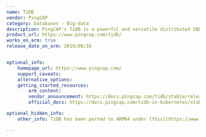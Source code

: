 ```yaml
---
name: TiDB
vendor: PingCAP
category: Databases - Big-data
description: PingCAP's TiDB is a powerful and versatile distributed SQL database that bridges the gap between traditional relational databases and modern NoSQL solutions.
product_url: https://www.pingcap.com/tidb/
works_on_arm: true
release_date_on_arm: 2019/08/16


optional_info:
    homepage_url: https://www.pingcap.com/
    support_caveats:
    alternative_options:
    getting_started_resources:
        arm_content:
        vendor_announcement: https://docs.pingcap.com/tidb/stable/release-3.0.1
        official_docs: https://docs.pingcap.com/tidb-in-kubernetes/stable/deploy-cluster-on-arm64

optional_hidden_info:
    other_info: TiDB has been ported to ARM64 under [this](https://www.pingcap.com/blog/porting-tidb-to-arm64-for-greater-flexibility/) blog.

---
```

